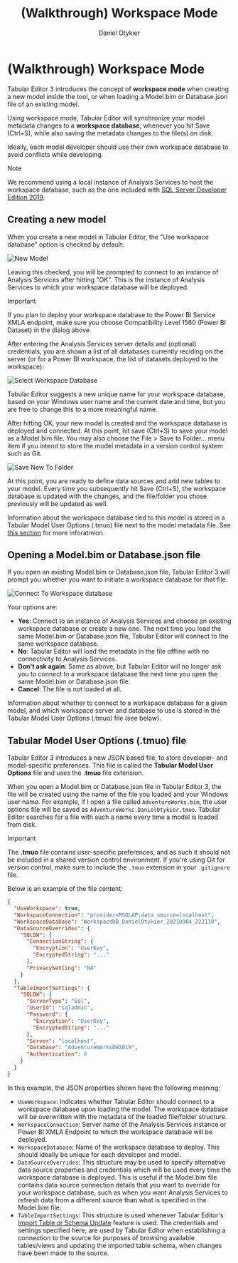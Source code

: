 ﻿---
uid: workspace-mode
title: (Walkthrough) Workspace Mode
author: Daniel Otykier
updated: 2021-09-06
applies_to:
  editions:
    - edition: Desktop
      none: x
    - edition: Business
    - edition: Enterprise
---
# (Walkthrough) Workspace Mode

Tabular Editor 3 introduces the concept of **workspace mode** when creating a new model inside the tool, or when loading a Model.bim or Database.json file of an existing model.

Using workspace mode, Tabular Editor will synchronize your model metadata changes to a **workspace database**, whenever you hit Save (Ctrl+S), while also saving the metadata changes to the file(s) on disk.

Ideally, each model developer should use their own workspace database to avoid conflicts while developing.

> [!NOTE]
> We recommend using a local instance of Analysis Services to host the workspace database, such as the one included with [SQL Server Developer Edition 2019](https://www.microsoft.com/en-us/sql-server/sql-server-downloads).

## Creating a new model

When you create a new model in Tabular Editor, the "Use workspace database" option is checked by default:

![New Model](~/images/new-model.png)

Leaving this checked, you will be prompted to connect to an instance of Analysis Services after hitting "OK". This is the instance of Analysis Services to which your workspace database will be deployed.

> [!IMPORTANT]
> If you plan to deploy your workspace database to the Power BI Service XMLA endpoint, make sure you choose Compatibility Level 1560 (Power BI Dataset) in the dialog above.

After entering the Analysis Services server details and (optional) credentials, you are shown a list of all databases currently reciding on the server (or for a Power BI workspace, the list of datasets deployed to the workspace):

![Select Workspace Database](~/images/select-workspace-database.png)

Tabular Editor suggests a new unique name for your workspace database, based on your Windows user name and the current date and time, but you are free to change this to a more meaningful name.

After hitting OK, your new model is created and the workspace database is deployed and connected. At this point, hit save (Ctrl+S) to save your model as a Model.bim file. You may also choose the File > Save to Folder... menu item if you intend to store the model metadata in a version control system such as Git.

![Save New To Folder](~/images/save-new-to-folder.png)

At this point, you are ready to define data sources and add new tables to your model. Every time you subsequently hit Save (Ctrl+S), the workspace database is updated with the changes, and the file/folder you chose previously will be updated as well.

Information about the workspace database tied to this model is stored in a Tabular Model User Options (.tmuo) file next to the model metadata file. See [this section](#tabular-model-user-options-tmuo-file) for more inforatmion.

## Opening a Model.bim or Database.json file

If you open an existing Model.bim or Database.json file, Tabular Editor 3 will prompt you whether you want to initiate a workspace database for that file.

![Connect To Workspace database](~/images/connect-to-wsdb.png)

Your options are:

- **Yes**: Connect to an instance of Analysis Services and choose an existing workspace database or create a new one. The next time you load the same Model.bim or Database.json file, Tabular Editor will connect to the same workspace database.
- **No**: Tabular Editor will load the metadata in the file offline with no connectivity to Analysis Services.
- **Don't ask again**: Same as above, but Tabular Editor will no longer ask you to connect to a workspace database the next time you open the same Model.bim or Database.json file.
- **Cancel**: The file is not loaded at all.

Information about whether to connect to a workspace database for a given model, and which workspace server and database to use is stored in the Tabular Model User Options (.tmuo) file (see below).

## Tabular Model User Options (.tmuo) file

Tabular Editor 3 introduces a new JSON based file, to store developer- and model-specific preferences. This file is called the **Tabular Model User Options** file and uses the **.tmuo** file extension.

When you open a Model.bim or Database.json file in Tabular Editor 3, the file will be created using the name of the file you loaded and your Windows user name. For example, if I open a file called `AdventureWorks.bim`, the user options file will be saved as `AdventureWorks.DanielOtykier.tmuo`. Tabular Editor searches for a file with such a name every time a model is loaded from disk.

> [!IMPORTANT]
> The **.tmuo** file contains user-specific preferences, and as such it should not be included in a shared version control environment. If you're using Git for version control, make sure to include the `.tmuo` extension in your `.gitignore` file.

Below is an example of the file content:

```json
{
  "UseWorkspace": true,
  "WorkspaceConnection": "provider=MSOLAP;data source=localhost",
  "WorkspaceDatabase": "WorkspaceDB_DanielOtykier_20210904_222118",
  "DataSourceOverrides": {
    "SQLDW": {
      "ConnectionString": {
        "Encryption": "UserKey",
        "EncryptedString": "..."
      },
      "PrivacySetting": "NA"
    }
  },
  "TableImportSettings": {
    "SQLDW": {
      "ServerType": "Sql",
      "UserId": "sqladmin",
      "Password": {
        "Encryption": "UserKey",
        "EncryptedString": "..."
      },
      "Server": "localhost",
      "Database": "AdventureWorksDW2019",
      "Authentication": 0
    }
  }
}
```

In this example, the JSON properties shown have the following meaning:

- `UseWorkspace`: Indicates whether Tabular Editor should connect to a workspace database upon loading the model. The workspace database will be overwritten with the metadata of the loaded file/folder structure.
- `WorkspaceConnection`: Server name of the Analysis Services instance or Power BI XMLA Endpoint to which the workspace database will be deployed.
- `WorkspaceDatabase`: Name of the workspace database to deploy. This should ideally be unique for each developer and model.
- `DataSourceOverrides`: This structure may be used to specify alternative data source properties and credentials which will be used every time the workspace database is deployed. This is useful if the Model.bim file contains data source connection details that you want to override for your workspace database, such as when you want Analysis Services to refresh data from a different source than what is specified in the Model.bim file.
- `TableImportSettings`: This structure is used whenever Tabular Editor's [Import Table or Schema Update](xref:importing-tables) feature is used. The credentials and settings specified here, are used by Tabular Editor when establishing a connection to the source for purposes of browsing available tables/views and updating the imported table schema, when changes have been made to the source.
